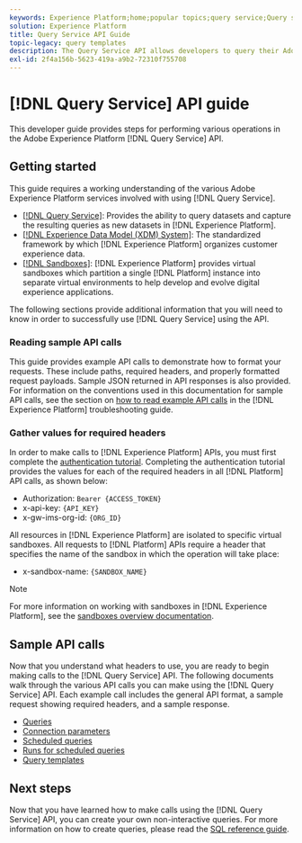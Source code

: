 ```yaml
---
keywords: Experience Platform;home;popular topics;query service;Query service;query
solution: Experience Platform
title: Query Service API Guide
topic-legacy: query templates
description: The Query Service API allows developers to query their Adobe Experience Platform data using standard SQL. Follow this guide to learn how to perform key operations using the API.
exl-id: 2f4a156b-5623-419a-a9b2-72310f755708
---
```

# [!DNL Query Service] API guide

This developer guide provides steps for performing various operations in the Adobe Experience Platform [!DNL Query Service] API.

## Getting started

This guide requires a working understanding of the various Adobe Experience Platform services involved with using [!DNL Query Service].

- [[!DNL Query Service]](../home.md): Provides the ability to query datasets and capture the resulting queries as new datasets in [!DNL Experience Platform].
- [[!DNL Experience Data Model (XDM) System]](../../xdm/home.md): The standardized framework by which [!DNL Experience Platform] organizes customer experience data.
- [[!DNL Sandboxes]](../../sandboxes/home.md): [!DNL Experience Platform] provides virtual sandboxes which partition a single [!DNL Platform] instance into separate virtual environments to help develop and evolve digital experience applications.

The following sections provide additional information that you will need to know in order to successfully use [!DNL Query Service] using the API.

### Reading sample API calls

This guide provides example API calls to demonstrate how to format your requests. These include paths, required headers, and properly formatted request payloads. Sample JSON returned in API responses is also provided. For information on the conventions used in this documentation for sample API calls, see the section on [how to read example API calls](../../landing/troubleshooting.md#how-do-i-format-an-api-request) in the [!DNL Experience Platform] troubleshooting guide.

### Gather values for required headers

In order to make calls to [!DNL Experience Platform] APIs, you must first complete the [authentication tutorial](https://www.adobe.com/go/platform-api-authentication-en). Completing the authentication tutorial provides the values for each of the required headers in all [!DNL Platform] API calls, as shown below:

- Authorization: `Bearer {ACCESS_TOKEN}`
- x-api-key: `{API_KEY}`
- x-gw-ims-org-id: `{ORG_ID}`

All resources in [!DNL Experience Platform] are isolated to specific virtual sandboxes. All requests to [!DNL Platform] APIs require a header that specifies the name of the sandbox in which the operation will take place:

- x-sandbox-name: `{SANDBOX_NAME}`
  
>[!NOTE]
>
>For more information on working with sandboxes in [!DNL Experience Platform], see the [sandboxes overview documentation](../../sandboxes/home.md).

## Sample API calls

Now that you understand what headers to use, you are ready to begin making calls to the [!DNL Query Service] API. The following documents walk through the various API calls you can make using the [!DNL Query Service] API. Each example call includes the general API format, a sample request showing required headers, and a sample response.

- [Queries](queries.md)
- [Connection parameters](connection-parameters.md)
- [Scheduled queries](scheduled-queries.md)
- [Runs for scheduled queries](runs-scheduled-queries.md)
- [Query templates](query-templates.md)

## Next steps

Now that you have learned how to make calls using the [!DNL Query Service] API, you can create your own non-interactive queries. For more information on how to create queries, please read the [SQL reference guide](../sql/overview.md).
